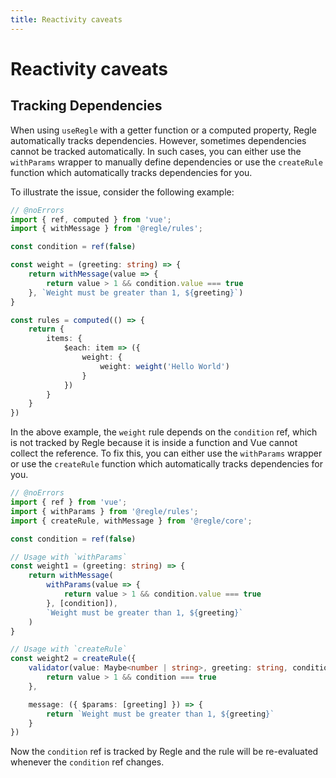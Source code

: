 ```yaml
---
title: Reactivity caveats
---
```


# Reactivity caveats

## Tracking Dependencies

When using `useRegle` with a getter function or a computed property, Regle automatically tracks dependencies. However, sometimes dependencies cannot be tracked automatically. In such cases, you can either use the `withParams` wrapper to manually define dependencies or use the `createRule` function which automatically tracks dependencies for you.

To illustrate the issue, consider the following example:

```ts twoslash
// @noErrors
import { ref, computed } from 'vue';
import { withMessage } from '@regle/rules';

const condition = ref(false)

const weight = (greeting: string) => {
    return withMessage(value => {
        return value > 1 && condition.value === true
    }, `Weight must be greater than 1, ${greeting}`)
}

const rules = computed(() => {
    return {
        items: {
            $each: item => ({
                weight: {
                    weight: weight('Hello World')
                }
            })
        }
    }
})
```

In the above example, the `weight` rule depends on the `condition` ref, which is not tracked by Regle because it is inside a function and Vue cannot collect the reference. To fix this, you can either use the `withParams` wrapper or use the `createRule` function which automatically tracks dependencies for you.

```ts twoslash
// @noErrors
import { ref } from 'vue';
import { withParams } from '@regle/rules';
import { createRule, withMessage } from '@regle/core';

const condition = ref(false)

// Usage with `withParams`
const weight1 = (greeting: string) => {
    return withMessage(
        withParams(value => {
            return value > 1 && condition.value === true
        }, [condition]),
        `Weight must be greater than 1, ${greeting}`
    )
}

// Usage with `createRule`
const weight2 = createRule({
    validator(value: Maybe<number | string>, greeting: string, condition: boolean) {
        return value > 1 && condition === true
    },

    message: ({ $params: [greeting] }) => {
        return `Weight must be greater than 1, ${greeting}`
    }
})
```

Now the `condition` ref is tracked by Regle and the rule will be re-evaluated whenever the `condition` ref changes.
